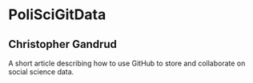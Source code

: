 PoliSciGitData
==============

## Christopher Gandrud

A short article describing how to use GitHub to store and collaborate on social science data.